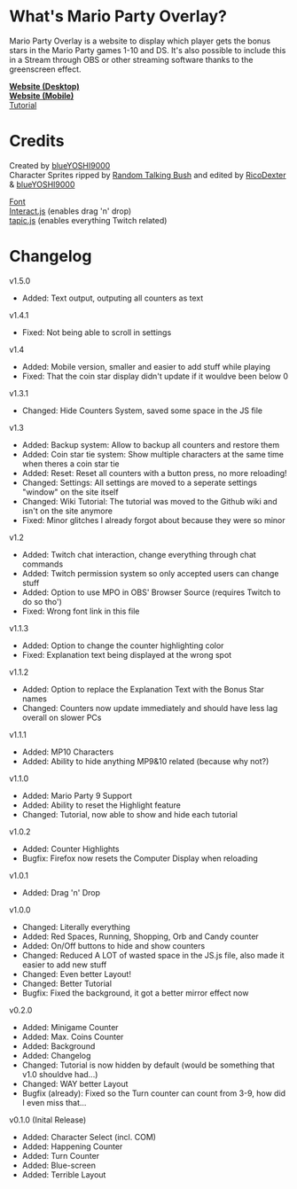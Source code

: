 # What's Mario Party Overlay?
Mario Party Overlay is a website to display which player gets the bonus stars in the Mario Party games 1-10 and DS. It's also possible to include this in a Stream through OBS or other streaming software thanks to the greenscreen effect.  

**[Website (Desktop)](https://blueyoshi9000.github.io/MarioPartyOverlay/)**  
**[Website (Mobile)](https://blueyoshi9000.github.io/MarioPartyOverlay/mobile.html)**  
[Tutorial](https://github.com/blueYOSHI9000/MarioPartyOverlay/wiki)

# Credits
Created by [blueYOSHI9000](https://www.twitter.com/blueyoshi9000)  
Character Sprites ripped by [Random Talking Bush](https://twitter.com/RandomTBush) and edited by [RicoDexter](https://twitter.com/Der_RicoDexter) & [blueYOSHI9000](https://www.twitter.com/blueyoshi9000)

[Font](https://www.freepremiumfonts.com/free-font/new-super-mario-font-mario-party-9.aspx)  
[Interact.js](http://interactjs.io/) (enables drag 'n' drop)  
[tapic.js](https://github.com/Skhmt/tapic) (enables everything Twitch related)

# Changelog

v1.5.0
- Added: Text output, outputing all counters as text

v1.4.1
- Fixed: Not being able to scroll in settings

v1.4
- Added: Mobile version, smaller and easier to add stuff while playing
- Fixed: That the coin star display didn't update if it wouldve been below 0

v1.3.1
- Changed: Hide Counters System, saved some space in the JS file

v1.3
- Added: Backup system: Allow to backup all counters and restore them
- Added: Coin star tie system: Show multiple characters at the same time when theres a coin star tie
- Added: Reset: Reset all counters with a button press, no more reloading!
- Changed: Settings: All settings are moved to a seperate settings "window" on the site itself
- Changed: Wiki Tutorial: The tutorial was moved to the Github wiki and isn't on the site anymore
- Fixed: Minor glitches I already forgot about because they were so minor

v1.2
- Added: Twitch chat interaction, change everything through chat commands
- Added: Twitch permission system so only accepted users can change stuff
- Added: Option to use MPO in OBS' Browser Source (requires Twitch to do so tho')
- Fixed: Wrong font link in this file

v1.1.3
- Added: Option to change the counter highlighting color
- Fixed: Explanation text being displayed at the wrong spot

v1.1.2
- Added: Option to replace the Explanation Text with the Bonus Star names
- Changed: Counters now update immediately and should have less lag overall on slower PCs

v1.1.1 
- Added: MP10 Characters
- Added: Ability to hide anything MP9&10 related (because why not?)

v1.1.0
- Added: Mario Party 9 Support
- Added: Ability to reset the Highlight feature
- Changed: Tutorial, now able to show and hide each tutorial

v1.0.2  
- Added: Counter Highlights
- Bugfix: Firefox now resets the Computer Display when reloading

v1.0.1  
- Added: Drag 'n' Drop

v1.0.0  
- Changed: Literally everything
- Added: Red Spaces, Running, Shopping, Orb and Candy counter
- Added: On/Off buttons to hide and show counters
- Changed: Reduced A LOT of wasted space in the JS.js file, also made it easier to add new stuff
- Changed: Even better Layout!
- Changed: Better Tutorial
- Bugfix: Fixed the background, it got a better mirror effect now

v0.2.0  
- Added: Minigame Counter
- Added: Max. Coins Counter
- Added: Background
- Added: Changelog
- Changed: Tutorial is now hidden by default (would be something that v1.0 shouldve had...)
- Changed: WAY better Layout
- Bugfix (already): Fixed so the Turn counter can count from 3-9, how did I even miss that...


v0.1.0 (Inital Release)  
- Added: Character Select (incl. COM)
- Added: Happening Counter
- Added: Turn Counter
- Added: Blue-screen
- Added: Terrible Layout
